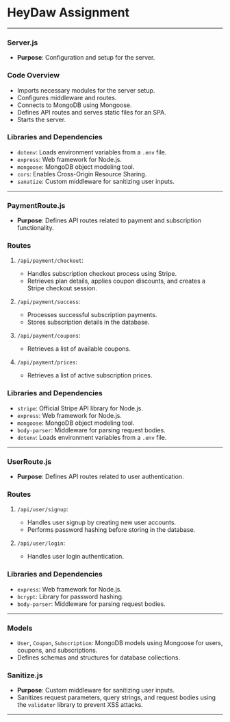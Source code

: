 # HeyDaw Assignment

---

### **Server.js**
- **Purpose**: Configuration and setup for the server.

### **Code Overview**
- Imports necessary modules for the server setup.
- Configures middleware and routes.
- Connects to MongoDB using Mongoose.
- Defines API routes and serves static files for an SPA.
- Starts the server.

### **Libraries and Dependencies**
- `dotenv`: Loads environment variables from a `.env` file.
- `express`: Web framework for Node.js.
- `mongoose`: MongoDB object modeling tool.
- `cors`: Enables Cross-Origin Resource Sharing.
- `sanatize`: Custom middleware for sanitizing user inputs.

---

### **PaymentRoute.js**
- **Purpose**: Defines API routes related to payment and subscription functionality.

### **Routes**
1. `/api/payment/checkout`:
   - Handles subscription checkout process using Stripe.
   - Retrieves plan details, applies coupon discounts, and creates a Stripe checkout session.
   
2. `/api/payment/success`:
   - Processes successful subscription payments.
   - Stores subscription details in the database.

3. `/api/payment/coupons`:
   - Retrieves a list of available coupons.

4. `/api/payment/prices`:
   - Retrieves a list of active subscription prices.

### **Libraries and Dependencies**
- `stripe`: Official Stripe API library for Node.js.
- `express`: Web framework for Node.js.
- `mongoose`: MongoDB object modeling tool.
- `body-parser`: Middleware for parsing request bodies.
- `dotenv`: Loads environment variables from a `.env` file.

---

### **UserRoute.js**
- **Purpose**: Defines API routes related to user authentication.

### **Routes**
1. `/api/user/signup`:
   - Handles user signup by creating new user accounts.
   - Performs password hashing before storing in the database.

2. `/api/user/login`:
   - Handles user login authentication.

### **Libraries and Dependencies**
- `express`: Web framework for Node.js.
- `bcrypt`: Library for password hashing.
- `body-parser`: Middleware for parsing request bodies.

---

### **Models**
- `User`, `Coupon`, `Subscription`: MongoDB models using Mongoose for users, coupons, and subscriptions.
- Defines schemas and structures for database collections.

### **Sanitize.js**
- **Purpose**: Custom middleware for sanitizing user inputs.
- Sanitizes request parameters, query strings, and request bodies using the `validator` library to prevent XSS attacks.

---
